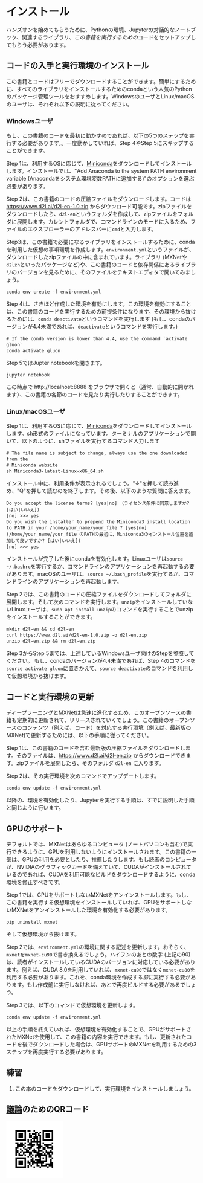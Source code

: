 # インストール

ハンズオンを始めてもらうために、Pythonの環境、Jupyterの対話的なノートブック、関連するライブラリ、*この書籍を実行するための*コードをセットアップしてもらう必要があります。


## コードの入手と実行環境のインストール

この書籍とコードはフリーでダウンロードすることができます。簡単にするために、すべてのライブラリをインストールするためのcondaという人気のPythonのパッケージ管理ツールをおすすめします。WindowsのユーザとLinux/macOSのユーザは、それぞれ以下の説明に従ってください。


### Windowsユーザ

もし、この書籍のコードを最初に動かすのであれば、以下の5つのステップを実行する必要があります。。一度動かしていれば、Step 4やStep 5にスキップすることができます。

Step 1は、利用するOSに応じて、[Miniconda](https://conda.io/en/master/miniconda.html)をダウンロードしてインストールします。インストールでは、"Add Anaconda to the system PATH environment variable (Anacondaをシステム環境変数PATHに追加する)"のオプションを選ぶ必要があります。

Step 2は、この書籍のコードの圧縮ファイルをダウンロードします。コードは https://www.d2l.ai/d2l-en-1.0.zip からダウンロード可能です。zipファイルをダウンロードしたら、`d2l-en`というフォルダを作成して、zipファイルをフォルダに展開します。カレントフォルダで、コマンドラインのモードに入るため、ファイルのエクスプローラーのアドレスバーに`cmd`と入力します。

Step3は、この書籍で必要になるライブラリをインストールするために、condaを利用した仮想の事項環境を作成します。`environment.yml`というファイルが、ダウンロードしたzipファイルの中に含まれています。ライブラリ (MXNetや`d2lzh`といったパッケージなど)や、この書籍のコードと依存関係にあるライブラリのバージョンを見るために、そのファイルをテキストエディタで開いてみましょう。

```
conda env create -f environment.yml
```
Step 4は、さきほど作成した環境を有効にします。この環境を有効にすることは、この書籍のコードを実行するための前提条件になります。その環境から抜けるためには、`conda deactivate`というコマンドを実行します (もし、condaのバージョンが4.4未満であれば、`deactivate`というコマンドを実行します。)

```
# If the conda version is lower than 4.4, use the command `activate gluon`
conda activate gluon
```

Step 5ではJupter notebookを開きます。

```
jupyter notebook
```

この時点で http://localhost:8888 をブラウザで開くと（通常、自動的に開かれます）、この書籍の各節のコードを見たり実行したりすることができます。

### Linux/macOSユーザ

Step 1は、利用するOSに応じて、[Miniconda](https://conda.io/en/master/miniconda.html)をダウンロードしてインストールします。sh形式のファイルになっています。ターミナルのアプリケーションで開いて、以下のように、shファイルを実行するコマンド入力します

```
# The file name is subject to change, always use the one downloaded from the
# Miniconda website
sh Miniconda3-latest-Linux-x86_64.sh
```

インストール中に、利用条件が表示されるでしょう。"↓"を押して読み進め、"Q"を押して読むのを終了します。その後、以下のような質問に答えます。

```
Do you accept the license terms? [yes|no]　（ライセンス条件に同意しますか? [はい|いいえ])
[no] >>> yes
Do you wish the installer to prepend the Miniconda3 install location
to PATH in your /home/your_name/your_file ? [yes|no]
(/home/your_name/your_file のPATHの最初に、Miniconda3のインストール位置を追加して良いですか? [はい|いいえ])
[no] >>> yes
```

インストールが完了した後にcondaを有効化します。Linuxユーザは`source ~/.bashrc`を実行するか、コマンドラインのアプリケーションを再起動する必要があります。macOSのユーザは、`source ~/.bash_profile`を実行するか、コマンドラインのアプリケーションを再起動します。

Step 2では、この書籍のコードの圧縮ファイルをダウンロードしてフォルダに展開します。そして次のコマンドを実行します。`unzip`をインストールしていないLinuxユーザは、`sudo apt install unzip`のコマンドを実行することでunzipをインストールすることができます。

```
mkdir d2l-en && cd d2l-en
curl https://www.d2l.ai/d2l-en-1.0.zip -o d2l-en.zip
unzip d2l-en.zip && rm d2l-en.zip
```
Step 3からStep 5までは、上述しているWindowsユーザ向けのStepを参照してください。
もし、condaのバージョンが4.4未満であれば、Step 4のコマンドを`source activate gluon`に置きかえて、`source deactivate`のコマンドを利用して仮想環境から抜けます。

## コードと実行環境の更新

ディープラーニングとMXNetは急速に進化するため、このオープンソースの書籍も定期的に更新されて、リリースされていくでしょう。この書籍のオープンソースのコンテンツ（例えば、コード）を対応する実行環境（例えば、最新版のMXNet)で更新するためには、以下の手順に従ってください。

Step 1は、この書籍のコードを含む最新版の圧縮ファイルをダウンロードします。そのファイルは、https://www.d2l.ai/d2l-en.zip からダウンロードできます。zipファイルを展開したら、そのフォルダ `d2l-en` に入ります。

Step 2は、その実行環境を次のコマンドでアップデートします。

```
conda env update -f environment.yml
```

以降の、環境を有効化したり、Jupyterを実行する手順は、すでに説明した手順と同じように行います。

## GPUのサポート

デフォルトでは、MXNetはあらゆるコンピュータ (ノートパソコンも含む)で実行できるように、GPUを利用しないようにインストールされます。この書籍の一部は、GPUの利用を必要としたり、推薦したりします。もし読者のコンピュータが、NVIDIAのグラフィックカードを備えていて、CUDAがインストールされているのであれば、CUDAを利用可能なビルドをダウンロードするように、conda環境を修正すべきです。

Step 1では、GPUをサポートしないMXNetをアンインストールします。もし、この書籍を実行する仮想環境をインストールしていれば、GPUをサポートしないMXNetをアンインストールした環境を有効化する必要があります。

```
pip uninstall mxnet
```

そして仮想環境から抜けます。

Step 2では、`environment.yml`の環境に関する記述を更新します。おそらく、`mxnet`を`mxnet-cu90`で書き換えるでしょう。ハイフンのあとの数字 (上記の90)は、読者がインストールしているCUDAのバージョンに対応している必要があります。例えば、CUDA 8.0を利用していれば、`mxnet-cu90`ではなく`mxnet-cu80`を利用する必要があります。これを、conda環境を作成する*前*に実行する必要があります。もし作成前に実行しなければ、あとで再度ビルドする必要があるでしょう。

Step 3では、以下のコマンドで仮想環境を更新します。

```
conda env update -f environment.yml
```

以上の手順を終えていれば、仮想環境を有効化することで、GPUがサポートされたMXNetを使用して、この書籍の内容を実行できます。もし、更新されたコードを後でダウンロードした場合は、GPUサポートのMXNetを利用するための3ステップを再度実行する必要があります。

## 練習

1. この本のコードをダウンロードして、実行環境をインストールしましょう。


## [議論](https://discuss.mxnet.io/t/2315)のためのQRコード

![](../img/qr_install.svg)
